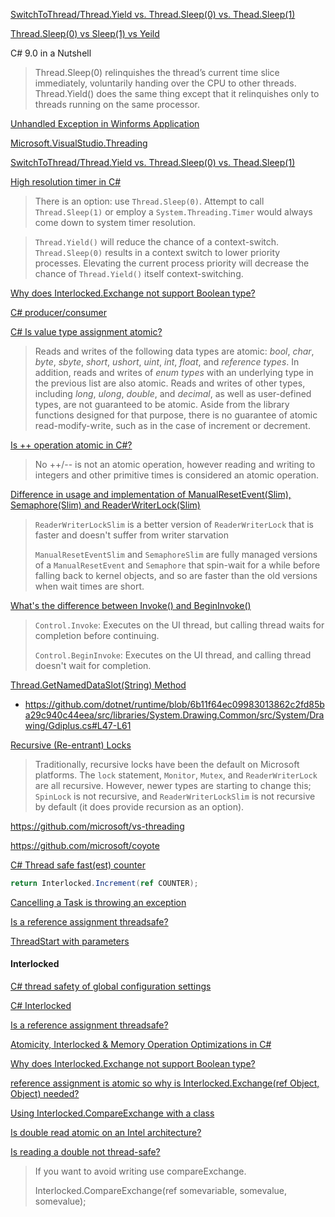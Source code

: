 [SwitchToThread/Thread.Yield vs. Thread.Sleep(0) vs. Thead.Sleep(1)](https://stackoverflow.com/questions/1413630/switchtothread-thread-yield-vs-thread-sleep0-vs-thead-sleep1)

[Thread.Sleep(0) vs Sleep(1) vs Yeild](https://www.cnblogs.com/stg609/p/3857242.html)

C# 9.0 in a Nutshell

> Thread.Sleep(0) relinquishes the thread’s current time slice immediately, voluntarily handing over the CPU to other threads. Thread.Yield() does the same thing except that it relinquishes only to threads running on the same processor.

[Unhandled Exception in Winforms Application](https://stackoverflow.com/questions/5049063/unhandled-exception-in-winforms-application)

[Microsoft.VisualStudio.Threading](https://github.com/microsoft/vs-threading)

[SwitchToThread/Thread.Yield vs. Thread.Sleep(0) vs. Thead.Sleep(1)](https://stackoverflow.com/questions/1413630/switchtothread-thread-yield-vs-thread-sleep0-vs-thead-sleep1)

[High resolution timer in C#](https://stackoverflow.com/questions/24839105/high-resolution-timer-in-c-sharp)

> There is an option: use `Thread.Sleep(0)`. Attempt to call `Thread.Sleep(1)` or employ a `System.Threading.Timer` would always come down to system timer resolution.

> `Thread.Yield()` will reduce the chance of a context-switch. `Thread.Sleep(0)` results in a context switch to lower priority processes. Elevating the current process priority will decrease the chance of `Thread.Yield()` itself context-switching.

[Why does Interlocked.Exchange not support Boolean type?](https://stackoverflow.com/questions/6164751/why-does-interlocked-exchange-not-support-boolean-type)

[C# producer/consumer](https://stackoverflow.com/questions/1656404/c-sharp-producer-consumer)

[C# Is value type assignment atomic?](https://stackoverflow.com/questions/53601121/c-sharp-is-value-type-assignment-atomic)

> Reads and writes of the following data types are atomic: *bool*, *char*,  *byte*, *sbyte*, *short*, *ushort*, *uint*, *int*, *float*, and *reference types*. In  addition, reads and writes of *enum types* with an underlying type in  the previous list are also atomic. Reads and writes of other types,  including *long*, *ulong*, *double*, and *decimal*, as well as user-defined  types, are not guaranteed to be atomic. Aside from the library  functions designed for that purpose, there is no guarantee of atomic  read-modify-write, such as in the case of increment or decrement.

[Is ++ operation atomic in C#?](https://stackoverflow.com/questions/17872057/is-operation-atomic-in-c)

> No ++/-- is not an atomic operation, however reading and writing to  integers and other primitive times is considered an atomic operation.

[Difference in usage and implementation of ManualResetEvent(Slim), Semaphore(Slim) and ReaderWriterLock(Slim)](https://stackoverflow.com/questions/6764864/difference-in-usage-and-implementation-of-manualreseteventslim-semaphoreslim)

> `ReaderWriterLockSlim` is a better version of `ReaderWriterLock` that is faster and  doesn't suffer from writer starvation
>
> `ManualResetEventSlim` and `SemaphoreSlim` are fully managed versions of a `ManualResetEvent` and `Semaphore` that spin-wait for a while before falling back to kernel objects, and  so are faster than the old versions when wait times are short.

[What's the difference between Invoke() and BeginInvoke()](https://stackoverflow.com/questions/229554/whats-the-difference-between-invoke-and-begininvoke)

> `Control.Invoke`: Executes on the UI thread, but calling thread waits for completion before continuing.
>
> `Control.BeginInvoke`: Executes on the UI thread, and calling thread doesn't wait for completion.

[Thread.GetNamedDataSlot(String) Method](https://docs.microsoft.com/en-us/dotnet/api/system.threading.thread.getnameddataslot?view=net-5.0)

- https://github.com/dotnet/runtime/blob/6b11f64ec09983013862c2fd85ba29c940c44eea/src/libraries/System.Drawing.Common/src/System/Drawing/Gdiplus.cs#L47-L61

[Recursive (Re-entrant) Locks](https://blog.stephencleary.com/2013/04/recursive-re-entrant-locks.html)

> Traditionally, recursive locks have been the default on Microsoft platforms. The `lock` statement, `Monitor`, `Mutex`, and `ReaderWriterLock` are all recursive. However, newer types are starting to change this; `SpinLock` is not recursive, and `ReaderWriterLockSlim` is not recursive by default (it does provide recursion as an option).

https://github.com/microsoft/vs-threading

https://github.com/microsoft/coyote

[C# Thread safe fast(est) counter](https://stackoverflow.com/questions/13181740/c-sharp-thread-safe-fastest-counter)

```csharp
return Interlocked.Increment(ref COUNTER);
```

[Cancelling a Task is throwing an exception](https://stackoverflow.com/questions/7343211/cancelling-a-task-is-throwing-an-exception)

[Is a reference assignment threadsafe?](https://stackoverflow.com/questions/5209623/is-a-reference-assignment-threadsafe)

[ThreadStart with parameters](https://stackoverflow.com/questions/1195896/threadstart-with-parameters)

#### Interlocked

[C# thread safety of global configuration settings](https://stackoverflow.com/questions/922715/c-sharp-thread-safety-of-global-configuration-settings)

[C# Interlocked](https://thith.blogspot.com/2005/11/c-interlocked.html)

[Is a reference assignment threadsafe?](https://stackoverflow.com/questions/5209623/is-a-reference-assignment-threadsafe)

[Atomicity, Interlocked & Memory Operation Optimizations in C#](https://mangcut.vn/blog/2015-02-14-atomicity-interlocked-memory-operation-optimizations-csharp.html)

[Why does Interlocked.Exchange not support Boolean type?](https://stackoverflow.com/questions/6164751/why-does-interlocked-exchange-not-support-boolean-type)

[reference assignment is atomic so why is Interlocked.Exchange(ref Object, Object) needed?](https://stackoverflow.com/questions/2192124/reference-assignment-is-atomic-so-why-is-interlocked-exchangeref-object-object)

[Using Interlocked.CompareExchange with a class](https://stackoverflow.com/questions/6690386/using-interlocked-compareexchange-with-a-class)

[Is double read atomic on an Intel architecture?](https://stackoverflow.com/questions/24731791/is-double-read-atomic-on-an-intel-architecture)

[Is reading a double not thread-safe?](https://stackoverflow.com/questions/3676808/is-reading-a-double-not-thread-safe)

> If you want to avoid writing use compareExchange.
> 
> Interlocked.CompareExchange(ref somevariable, somevalue, somevalue);
